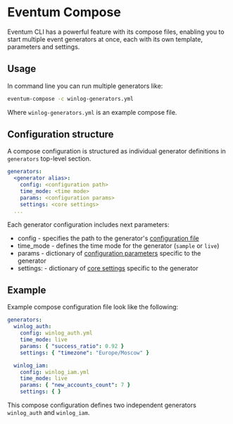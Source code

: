 # Eventum Compose

Eventum CLI has a powerful feature with its compose files, enabling you to start multiple event generators at once, each with its own template, parameters and settings.

## Usage
In command line you can run multiple generators like:
```bash
eventum-compose -c winlog-generators.yml
```

Where `winlog-generators.yml` is an example compose file.

## Configuration structure

A compose configuration is structured as individual generator definitions in `generators` top-level section. 
```yml
generators:
  <generator alias>:
    config: <configuration path>
    time_mode: <time mode>
    params: <configuration params>
    settings: <core settings>
  ...
```

Each generator configuration includes next parameters:
- config - specifies the path to the generator's [configuration file](../config_file/)
- time_mode - defines the time mode for the generator (`sample` or `live`)
- params - dictionary of [configuration parameters](../config_file/#tokens) specific to the generator
- settings: - dictionary of [core settings](../arguments_and_settings/#core-settings) specific to the generator

## Example
Example compose configuration file look like the following:
```yml
generators:
  winlog_auth:
    config: winlog_auth.yml
    time_mode: live
    params: { "success_ratio": 0.92 }
    settings: { "timezone": "Europe/Moscow" }

  winlog_iam:
    config: winlog_iam.yml
    time_mode: live
    params: { "new_accounts_count": 7 }
    settings: { }
```

This compose configuration defines two independent generators `winlog_auth` and `winlog_iam`.
